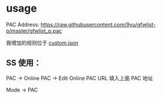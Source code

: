 # usage

PAC Address: https://raw.githubusercontent.com/9yu/gfwlist-p/master/gfwlist_p.pac

我增加的规则位于 [custom.json](https://github.com/9yu/gfwlist-p/blob/master/custom.json)

## SS 使用：

PAC -> Online PAC -> Edit Online PAC URL 填入上面 PAC 地址

Mode -> PAC